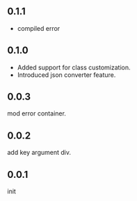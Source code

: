 ## 0.1.1

- compiled error

## 0.1.0

- Added support for class customization.
- Introduced json converter feature.

## 0.0.3

mod error container.

## 0.0.2

add key argument div.

## 0.0.1

init

